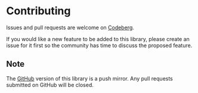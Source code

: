 # Contributing

Issues and pull requests are welcome
on [Codeberg](https://codeberg.org/james-ansley/cardy/).

If you would like a new feature to be added to this library, please create an
issue for it first so the community has time to discuss the proposed feature.

## Note

The [GitHub](https://github.com/James-Ansley/cardy) version of this library is
a push mirror. Any pull requests submitted on GitHub will be closed.
